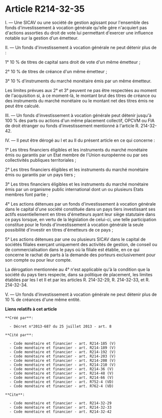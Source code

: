 # Article R214-32-35

I. ― Une SICAV ou une société de gestion agissant pour l'ensemble des fonds d'investissement à vocation générale qu'elle gère
n'acquiert pas d'actions assorties du droit de vote lui permettant d'exercer une influence notable sur la gestion d'un
émetteur. 

II. ― Un fonds d'investissement à vocation générale ne peut détenir plus de : 

1° 10 % de titres de capital sans droit de vote d'un même émetteur ; 

2° 10 % de titres de créance d'un même émetteur ; 

3° 10 % d'instruments du marché monétaire émis par un même émetteur. 

Les limites prévues aux 2° et 3° peuvent ne pas être respectées au moment de l'acquisition si, à ce moment-là, le montant
brut des titres de créance ou des instruments du marché monétaire ou le montant net des titres émis ne peut être calculé. 

III. ― Un fonds d'investissement à vocation générale peut détenir jusqu'à 100 % des parts ou actions d'un même placement
collectif, OPCVM ou FIA de droit étranger ou fonds d'investissement mentionné à l'article R. 214-32-42. 

IV. ― Il peut être dérogé au I et au II du présent article en ce qui concerne : 

1° Les titres financiers éligibles et les instruments du marché monétaire émis ou garantis par un Etat membre de l'Union
européenne ou par ses collectivités publiques territoriales ; 

2° Les titres financiers éligibles et les instruments du marché monétaire émis ou garantis par un pays tiers ; 

3° Les titres financiers éligibles et les instruments du marché monétaire émis par un organisme public international dont un
ou plusieurs Etats membres font partie ; 

4° Les actions détenues par un fonds d'investissement à vocation générale dans le capital d'une société constituée dans un
pays tiers investissant ses actifs essentiellement en titres d'émetteurs ayant leur siège statutaire dans ce pays lorsque, en
vertu de la législation de celui-ci, une telle participation constitue pour le fonds d'investissement à vocation générale la
seule possibilité d'investir en titres d'émetteurs de ce pays ; 

5° Les actions détenues par une ou plusieurs SICAV dans le capital de sociétés filiales exerçant uniquement des activités de
gestion, de conseil ou de commercialisation dans le pays où la filiale est établie, en ce qui concerne le rachat de parts à
la demande des porteurs exclusivement pour son compte ou pour leur compte. 

La dérogation mentionnée au 4° n'est applicable qu'à la condition que la société du pays tiers respecte, dans sa politique de
placement, les limites établies par les I et II et par les articles R. 214-32-29, R. 214-32-33, et R. 214-32-34.

V. ― Un fonds d'investissement à vocation générale ne peut détenir plus de 10 % de créances d'une même entité.

**Liens relatifs à cet article**

	**Créé par**:

	  - Décret n°2013-687 du 25 juillet 2013 - art. 8

	**Cité par**:

	  - Code monétaire et financier - art. R214-185 (V)
	  - Code monétaire et financier - art. R214-189 (V)
	  - Code monétaire et financier - art. R214-192 (V)
	  - Code monétaire et financier - art. R214-203 (V)
	  - Code monétaire et financier - art. R214-208 (V)
	  - Code monétaire et financier - art. R214-210 (V)
	  - Code monétaire et financier - art. R214-36 (V)
	  - Code monétaire et financier - art. R214-48 (V)
	  - Code monétaire et financier - art. R214-66 (V)
	  - Code monétaire et financier - art. R752-4 (VD)
	  - Code monétaire et financier - art. R762-4 (VD)

	**Cite**:

	  - Code monétaire et financier - art. R214-32-29
	  - Code monétaire et financier - art. R214-32-33
	  - Code monétaire et financier - art. R214-32-42
